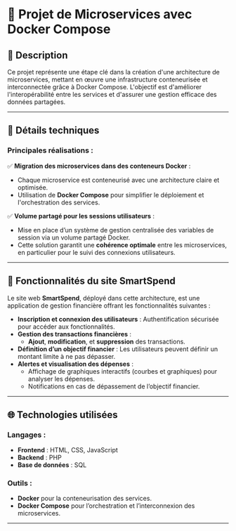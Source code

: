 # 🌟 Projet de Microservices avec Docker Compose

## 📝 Description

Ce projet représente une étape clé dans la création d'une architecture de microservices, mettant en œuvre une infrastructure conteneurisée et interconnectée grâce à Docker Compose. L'objectif est d'améliorer l'interopérabilité entre les services et d'assurer une gestion efficace des données partagées.

---

## 🔧 Détails techniques

### Principales réalisations :  
✅ **Migration des microservices dans des conteneurs Docker** :  
- Chaque microservice est conteneurisé avec une architecture claire et optimisée.  
- Utilisation de **Docker Compose** pour simplifier le déploiement et l'orchestration des services.

✅ **Volume partagé pour les sessions utilisateurs** :  
- Mise en place d’un système de gestion centralisée des variables de session via un volume partagé Docker.  
- Cette solution garantit une **cohérence optimale** entre les microservices, en particulier pour le suivi des connexions utilisateurs.

---

## 🚀 Fonctionnalités du site SmartSpend

Le site web **SmartSpend**, déployé dans cette architecture, est une application de gestion financière offrant les fonctionnalités suivantes :  
- **Inscription et connexion des utilisateurs** : Authentification sécurisée pour accéder aux fonctionnalités.  
- **Gestion des transactions financières** :  
  - **Ajout**, **modification**, et **suppression** des transactions.  
- **Définition d’un objectif financier** : Les utilisateurs peuvent définir un montant limite à ne pas dépasser.  
- **Alertes et visualisation des dépenses** :  
  - Affichage de graphiques interactifs (courbes et graphiques) pour analyser les dépenses.  
  - Notifications en cas de dépassement de l’objectif financier.  

---

## 🌐 Technologies utilisées

### Langages :  
- **Frontend** : HTML, CSS, JavaScript  
- **Backend** : PHP  
- **Base de données** : SQL  

### Outils :  
- **Docker** pour la conteneurisation des services.  
- **Docker Compose** pour l’orchestration et l’interconnexion des microservices.  

---
